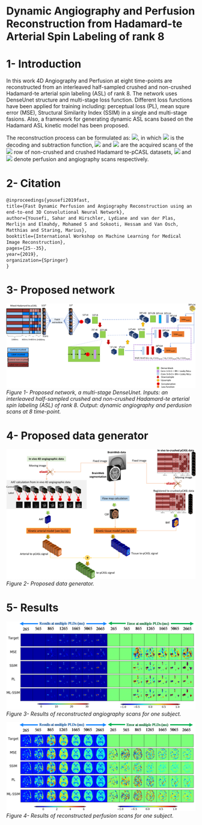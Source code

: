 # Dynamic Angiography and Perfusion Reconstruction from Hadamard-te Arterial Spin Labeling of rank 8
# 1- Introduction
In this work 4D Angiography and Perfusion at eight time-points are reconstructed from an interleaved half-sampled crushed and non-crushed Hadamard-te arterial spin labeling (ASL) of rank 8. The network uses DenseUnet structure and multi-stage loss function. Different loss functions have been applied for training including: perceptual loss (PL), mean squre error (MSE), Structural Similarity Index (SSIM) in a single and multi-stage fasions. Also, a framework for generating dynamic ASL scans based on the Hadamard ASL kinetic model has been proposed. 

The reconstruction process can be formulated as: 
<img src="https://latex.codecogs.com/svg.latex?\;M\left(\{I_i^\mathchorus{NC}\},%20\{I_i^\mathchorus{C}\}\right)_{i=1}^{H}%20=\{\mathbbm{P}(t),%20\mathbbm{A}(t)\}_{t=1}^{H-1}"/>,
in which <img src="https://latex.codecogs.com/svg.latex?\;M"/> is the decoding and subtraction function, <img src="https://latex.codecogs.com/svg.latex?\;I_i^\mathchorus{NC}"/> and <img src="https://latex.codecogs.com/svg.latex?\;I_i^\mathchorus{C}"/> are the acquired scans of the <img src="https://latex.codecogs.com/svg.latex?\;i^{th}"/> row of non-crushed and crushed Hadamard te-pCASL datasets, <img src="https://latex.codecogs.com/svg.latex?\;\mathbbm{P}"/> and <img src="https://latex.codecogs.com/svg.latex?\;\mathbbm{A}"/> denote perfusion and angiography scans respectively. 

# 2- Citation
    @inproceedings{yousefi2019fast,
    title={Fast Dynamic Perfusion and Angiography Reconstruction using an end-to-end 3D Convolutional Neural Network},
    author={Yousefi, Sahar and Hirschler, Lydiane and van der Plas, Merlijn and Elmahdy, Mohamed S and Sokooti, Hessam and Van Osch, Matthias and Staring, Marius},
    booktitle={International Workshop on Machine Learning for Medical Image Reconstruction},
    pages={25--35},
    year={2019},
    organization={Springer}
    }

# 3- Proposed network


<p>
    <img src="figures/AnyConv.com__cnn-1.png" alt>
    <em>Figure 1- Proposed network, a multi-stage DenseUnet. Inputs: an interleaved half-sampled crushed and non-crushed Hadamard-te arterial spin labeling (ASL) of rank 8. Output: dynamic angiography and perdusion scans at 8 time-point.</em>
</p>



# 4- Proposed data generator
<!---The kinetic model for generating signal of arteries: --->

<!---<img src="https://latex.codecogs.com/svg.latex?\;S_{artery}=\begin{cases} 0 & \text{if $t<\Delta t_b$}\\M_{0a}\cdot aCBV \cdot L_r(b)\times e^{\frac{-\Delta t_b}{T_{1b}}} &\text{if $\Delta t_{b} + \sum_{b^\prime=1}^{b-1}\tau_{b^\prime}\leq t<\Delta t_{b} + \sum_{b^\prime=1}^{b}\tau_{b^\prime}$} \\0 & \text{if $t\geq \Delta t_{b} + \sum_{b^\prime=1}^{N}\tau_{b^{\prime}}$}\\ \end{cases}"/>,--->

<!---and The kinetic model for generating signal of tissue:--->

<!---<img src="https://latex.codecogs.com/svg.latex?\;S_{tissue}=\begin{cases} 0 & \text{if $t<\Delta t_b$}\\\gamma\Gamma_{\beta=0}& \text{if $\Delta t_a \leq t <\Delta t_a + \tau_1$} \\ \gamma\left[\Gamma_{\beta=1}+\Xi_{1:1}\right]& \text{if $\Delta t_a+\tau_1 \leq t <\Delta t_a +\sum_{b=1}^2 \tau_b$} \\\gamma \left[\Gamma_{\beta=B-1}+\Xi_{B-1:1}\right] &\text{if $\Delta t_a+\sum_{b=1}^{B-1}\tau_b\leq t<\Delta t_a + \sum_{b=1}^B \tau_b; B\in\left[3,7\right]$}\\\gamma \Xi_{N:1}& \text{if $t\geq \Delta t_a+\sum_{b=1}^N\tau_b;N=7$}\end{cases}"/>,---> 

<!---in which <img src="https://latex.codecogs.com/svg.latex?\;\gamma=M_{0a}\cdot f \cdot e^{\frac{-\Delta t_a}{T_{1a}}} \cdot T_{1a}"/> and <img src="https://latex.codecogs.com/svg.latex?\;\Gamma_\beta=L_r(\beta+1)\left(1-e^{-\frac{t-\Delta t_a-\sum_{b=1}^{\beta}\tau_b}{T_{1a}}}\right)"/>, and <img src="https://latex.codecogs.com/svg.latex?\;\Xi_{\beta:\beta^\prime}=\sum_{b^\prime=\beta}^{\beta\prime}L_r(b^\prime)\left(e^{-\frac{t-\Delta t_a-\sum_{b=1}^{b^\prime}\tau_b}{T_{1a}}}-e^{-\frac{t-\Delta t_a-\sum_{b=1}^{b^\prime-1}\tau_b}{T_{1a}}}\right)"/>.--->


<p>
    <img src="figures/AnyConv.com__data_generator-1.png" alt>
    <em>Figure 2- Proposed data generator.</em>
</p>

# 5- Results
<p>
    <img src="figures/angiography_res.bmp" alt>
    <em>Figure 3- Results of reconstructed angiography scans for one subject.</em>
</p>

<p>
    <img src="figures/perfusion_res.bmp" alt>
    <em>Figure 4- Results of reconstructed perfusion scans for one subject.</em>
</p>


